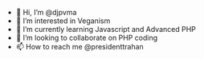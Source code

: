- 👋 Hi, I’m @djpvma
- 👀 I’m interested in Veganism
- 🌱 I’m currently learning Javascript and Advanced PHP
- 💞️ I’m looking to collaborate on PHP coding
- 📫 How to reach me @presidenttrahan

<!---
djpvma/djpvma is a ✨ special ✨ repository because its `README.md` (this file) appears on your GitHub profile.
You can click the Preview link to take a look at your changes.
--->
